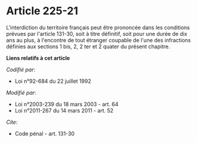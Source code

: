 # Article 225-21

L'interdiction du territoire français peut être prononcée dans les conditions prévues par l'article 131-30, soit à titre
définitif, soit pour une durée de dix ans au plus, à l'encontre de tout étranger coupable de l'une des infractions définies
aux sections 1 bis, 2, 2 ter et 2 quater du présent chapitre.

**Liens relatifs à cet article**

_Codifié par_:

  - Loi n°92-684 du 22 juillet 1992

_Modifié par_:

  - Loi n°2003-239 du 18 mars 2003 - art. 64
  - Loi n°2011-267 du 14 mars 2011 - art. 52

_Cite_:

  - Code pénal - art. 131-30

